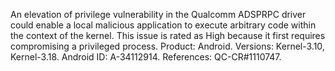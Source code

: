 An elevation of privilege vulnerability in the Qualcomm ADSPRPC driver could enable a local malicious application to execute arbitrary code within the context of the kernel. This issue is rated as High because it first requires compromising a privileged process. Product: Android. Versions: Kernel-3.10, Kernel-3.18. Android ID: A-34112914. References: QC-CR#1110747.